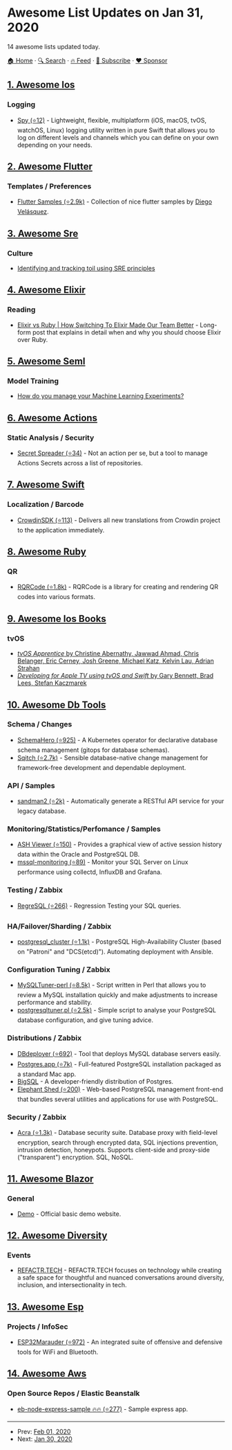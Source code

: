 # Awesome List Updates on Jan 31, 2020

14 awesome lists updated today.

[🏠 Home](/README.md) · [🔍 Search](https://www.trackawesomelist.com/search/) · [🔥 Feed](https://www.trackawesomelist.com/rss.xml) · [📮 Subscribe](https://trackawesomelist.us17.list-manage.com/subscribe?u=d2f0117aa829c83a63ec63c2f&id=36a103854c) · [❤️  Sponsor](https://github.com/sponsors/theowenyoung)



## [1. Awesome Ios](/content/vsouza/awesome-ios/README.md)

### Logging

*   [Spy (⭐12)](https://github.com/appunite/Spy) - Lightweight, flexible, multiplatform (iOS, macOS, tvOS, watchOS, Linux) logging utility written in pure Swift that allows you to log on different levels and channels which you can define on your own depending on your needs.

## [2. Awesome Flutter](/content/Solido/awesome-flutter/README.md)

### Templates / Preferences

*   [Flutter Samples (⭐2.9k)](https://github.com/diegoveloper/flutter-samples) <!--stargazers:diegoveloper/flutter-samples--> - Collection of nice flutter samples by [Diego Velásquez](https://github.com/diegoveloper).

## [3. Awesome Sre](/content/dastergon/awesome-sre/README.md)

### Culture

*   [Identifying and tracking toil using SRE principles](https://cloud.google.com/blog/products/management-tools/identifying-and-tracking-toil-using-sre-principles)

## [4. Awesome Elixir](/content/h4cc/awesome-elixir/README.md)

### Reading

*   [Elixir vs Ruby | How Switching To Elixir Made Our Team Better](https://foxbox.com/blog/elixir-vs-ruby/) - Long-form post that explains in detail when and why you should choose Elixir over Ruby.

## [5. Awesome Seml](/content/SE-ML/awesome-seml/README.md)

### Model Training

*   [How do you manage your Machine Learning Experiments?](https://medium.com/@hadyelsahar/how-do-you-manage-your-machine-learning-experiments-ab87508348ac)

## [6. Awesome Actions](/content/sdras/awesome-actions/README.md)

### Static Analysis / Security

*   [Secret Spreader (⭐34)](https://github.com/webfactory/secret-spreader) - Not an action per se, but a tool to manage Actions Secrets across a list of repositories.

## [7. Awesome Swift](/content/matteocrippa/awesome-swift/README.md)

### Localization / Barcode

*   [CrowdinSDK (⭐113)](https://github.com/crowdin/mobile-sdk-ios) - Delivers all new translations from Crowdin project to the application immediately.

## [8. Awesome Ruby](/content/markets/awesome-ruby/README.md)

### QR

*   [RQRCode (⭐1.8k)](https://github.com/whomwah/rqrcode) - RQRCode is a library for creating and rendering QR codes into various formats.

## [9. Awesome Ios Books](/content/bystritskiy/awesome-ios-books/README.md)

### tvOS

*   [*tvOS Apprentice* by Christine Abernathy, Jawwad Ahmad, Chris Belanger, Eric Cerney, Josh Greene, Michael Katz, Kelvin Lau, Adrian Strahan](https://store.raywenderlich.com/products/tvos-apprentice)
*   [*Developing for Apple TV using tvOS and Swift* by Gary Bennett, Brad Lees, Stefan Kaczmarek](https://www.apress.com/gp/book/9781484217146)

## [10. Awesome Db Tools](/content/mgramin/awesome-db-tools/README.md)

### Schema / Changes

*   [SchemaHero (⭐925)](https://github.com/schemahero/schemahero) - A Kubernetes operator for declarative database schema management (gitops for database schemas).
*   [Sqitch (⭐2.7k)](https://github.com/sqitchers/sqitch) - Sensible database-native change management for framework-free development and dependable deployment.

### API / Samples

*   [sandman2 (⭐2k)](https://github.com/jeffknupp/sandman2) - Automatically generate a RESTful API service for your legacy database.

### Monitoring/Statistics/Perfomance / Samples

*   [ASH Viewer (⭐150)](https://github.com/akardapolov/ASH-Viewer) - Provides a graphical view of active session history data within the Oracle and PostgreSQL DB.
*   [mssql-monitoring (⭐89)](https://github.com/microsoft/mssql-monitoring) - Monitor your SQL Server on Linux performance using collectd, InfluxDB and Grafana.

### Testing / Zabbix

*   [RegreSQL (⭐266)](https://github.com/dimitri/regresql) - Regression Testing your SQL queries.

### HA/Failover/Sharding / Zabbix

*   [postgresql\_cluster (⭐1.1k)](https://github.com/vitabaks/postgresql_cluster) - PostgreSQL High-Availability Cluster (based on "Patroni" and "DCS(etcd)"). Automating deployment with Ansible.

### Configuration Tuning / Zabbix

*   [MySQLTuner-perl (⭐8.5k)](https://github.com/major/MySQLTuner-perl) - Script written in Perl that allows you to review a MySQL installation quickly and make adjustments to increase performance and stability.
*   [postgresqltuner.pl (⭐2.5k)](https://github.com/jfcoz/postgresqltuner) - Simple script to analyse your PostgreSQL database configuration, and give tuning advice.

### Distributions / Zabbix

*   [DBdeployer (⭐692)](https://github.com/datacharmer/dbdeployer) - Tool that deploys MySQL database servers easily.
*   [Postgres.app (⭐7k)](https://github.com/PostgresApp/PostgresApp) - Full-featured PostgreSQL installation packaged as a standard Mac app.
*   [BigSQL](https://www.bigsql.org) - A developer-friendly distribution of Postgres.
*   [Elephant Shed (⭐200)](https://github.com/credativ/elephant-shed) - Web-based PostgreSQL management front-end that bundles several utilities and applications for use with PostgreSQL.

### Security / Zabbix

*   [Acra (⭐1.3k)](https://github.com/cossacklabs/acra) - Database security suite. Database proxy with field-level encryption, search through encrypted data, SQL injections prevention, intrusion detection, honeypots. Supports client-side and proxy-side ("transparent") encryption. SQL, NoSQL.

## [11. Awesome Blazor](/content/AdrienTorris/awesome-blazor/README.md)

### General

*   [Demo](https://blazor-demo.github.io/) - Official basic demo website.

## [12. Awesome Diversity](/content/folkswhocode/awesome-diversity/README.md)

### Events

*   [REFACTR.TECH](https://www.refactr.tech) - REFACTR.TECH focuses on technology while creating a safe space for thoughtful and nuanced conversations around diversity, inclusion, and intersectionality in tech.

## [13. Awesome Esp](/content/agucova/awesome-esp/README.md)

### Projects / InfoSec

*   [ESP32Marauder (⭐972)](https://github.com/justcallmekoko/ESP32Marauder) - An integrated suite of offensive and defensive tools for WiFi and Bluetooth.

## [14. Awesome Aws](/content/donnemartin/awesome-aws/README.md)

### Open Source Repos / Elastic Beanstalk

*   [eb-node-express-sample :fire::fire: (⭐277)](https://github.com/awslabs/eb-node-express-sample) - Sample express app.

---

- Prev: [Feb 01, 2020](/content/2020/02/01/README.md)
- Next: [Jan 30, 2020](/content/2020/01/30/README.md)